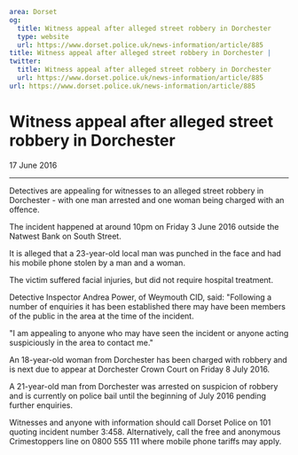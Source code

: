 ```yaml
area: Dorset
og:
  title: Witness appeal after alleged street robbery in Dorchester
  type: website
  url: https://www.dorset.police.uk/news-information/article/885
title: Witness appeal after alleged street robbery in Dorchester |
twitter:
  title: Witness appeal after alleged street robbery in Dorchester
  url: https://www.dorset.police.uk/news-information/article/885
url: https://www.dorset.police.uk/news-information/article/885
```

# Witness appeal after alleged street robbery in Dorchester

17 June 2016

* * *

Detectives are appealing for witnesses to an alleged street robbery in Dorchester - with one man arrested and one woman being charged with an offence.

The incident happened at around 10pm on Friday 3 June 2016 outside the Natwest Bank on South Street.

It is alleged that a 23-year-old local man was punched in the face and had his mobile phone stolen by a man and a woman.

The victim suffered facial injuries, but did not require hospital treatment.

Detective Inspector Andrea Power, of Weymouth CID, said: "Following a number of enquiries it has been established there may have been members of the public in the area at the time of the incident.

"I am appealing to anyone who may have seen the incident or anyone acting suspiciously in the area to contact me."

An 18-year-old woman from Dorchester has been charged with robbery and is next due to appear at Dorchester Crown Court on Friday 8 July 2016.

A 21-year-old man from Dorchester was arrested on suspicion of robbery and is currently on police bail until the beginning of July 2016 pending further enquiries.

Witnesses and anyone with information should call Dorset Police on 101 quoting incident number 3:458. Alternatively, call the free and anonymous Crimestoppers line on 0800 555 111 where mobile phone tariffs may apply.
